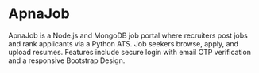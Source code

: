 # ApnaJob
ApnaJob is a Node.js and MongoDB job portal where recruiters post jobs and rank applicants via a Python ATS. Job seekers browse, apply, and upload resumes. Features include secure login with email OTP verification and a responsive Bootstrap Design.
